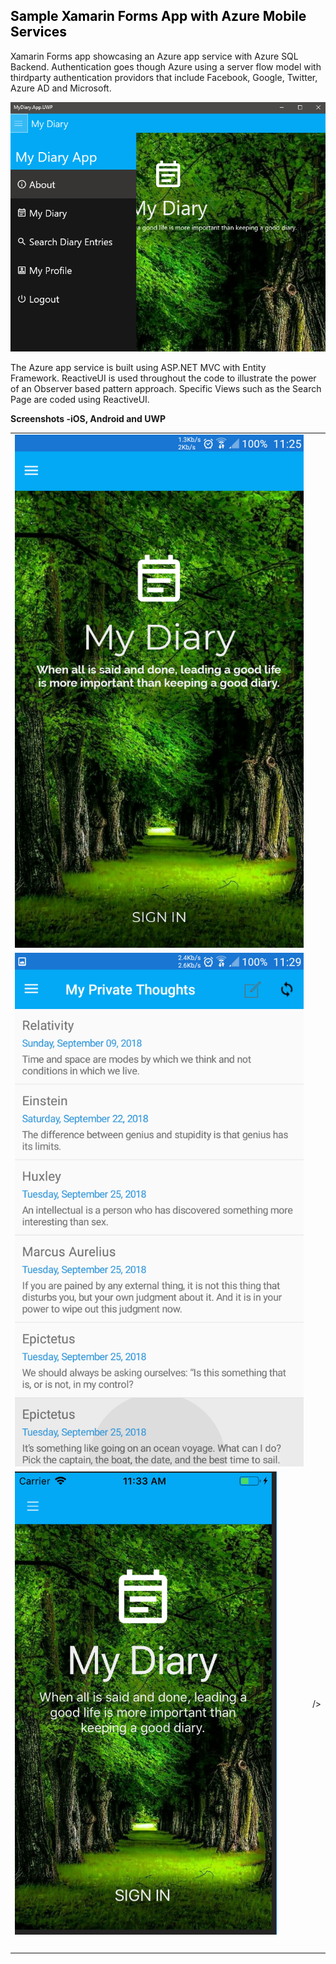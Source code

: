 <!-- #######  YAY, I AM THE SOURCE EDITOR! #########-->
<h2 style="color: #5e9ca0;"><span style="color: #000000;">Sample Xamarin Forms App with Azure Mobile Services</span></h2>
<p>Xamarin Forms app showcasing an Azure app service with Azure SQL Backend. Authentication goes though Azure using a server flow model with thirdparty authentication providors that include Facebook, Google, Twitter, Azure AD and Microsoft.</p>
<p><img src="/Screenshots/uwp menu.png" alt="" /></p>
<p>The Azure app service is built using ASP.NET MVC with Entity Framework.&nbsp;ReactiveUI is used throughout the code to illustrate the power of an Observer based pattern approach. Specific Views such as the Search Page are coded using ReactiveUI.&nbsp;</p>
<p><strong>Screenshots -iOS, Android and UWP</strong></p>
<table style="width: 100%;">
<tbody>
<tr>
<td><img src="/Screenshots/android home.png" alt="" /></td>
<td><img src="https://html-online.com/editor/Screenshots/android menu.png" alt="" /></td>
</tr>
<tr>
<td><img src="/Screenshots/android diaryList.png" alt="" /></td>
<td><img src="/Screenshots/uwp search" alt="" /></td>
</tr>
<tr>
<td><img src="/Screenshots/ios home.png" alt="" /></td>
<td>/></td>
</tr>
<tr>
<td>&nbsp;</td>
<td>&nbsp;</td>
</tr>
</tbody>
</table>
<p>&nbsp;</p>
